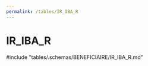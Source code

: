 ```yaml
---
permalink: /tables/IR_IBA_R
---
```

# IR_IBA_R

<!-- ATTENTION : Ne pas supprimer ou modifier la ligne ci-dessous -->
#include "tables/.schemas/BENEFICIAIRE/IR_IBA_R.md"
<!-- ATTENTION : Ne pas supprimer ou modifier la ligne ci-dessus -->
